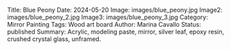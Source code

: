 Title: Blue Peony
Date: 2024-05-20
Image: images/blue_peony.jpg
Image2: images/blue_peony_2.jpg
Image3: images/blue_peony_3.jpg
Category: Mirror Painting
Tags: Wood art board
Author: Marina Cavallo
Status: published
Summary: Acrylic, modeling paste, mirror, silver leaf, epoxy resin, crushed crystal glass, unframed.
